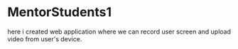 # MentorStudents1
here i created web application where we can record user screen and upload video from user's device.
